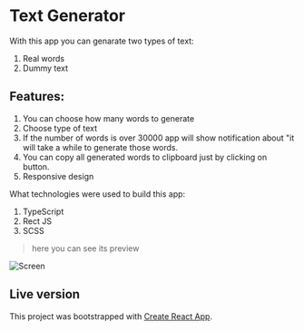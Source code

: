 # Text Generator

With this app you can genarate two types of text:

1. Real words
2. Dummy text

## Features:

1. You can choose how many words to generate
2. Choose type of text
3. If the number of words is over 30000 app will show notification about "it will take a while to generate those words.
4. You can copy all generated words to clipboard just by clicking on button.
5. Responsive design

What technologies were used to build this app:

1. TypeScript
2. Rect JS
3. SCSS

> here you can see its preview

![Screen](https://picsum.photos/300/200)

## Live version

This project was bootstrapped with [Create React App](https://github.com/facebook/create-react-app).
